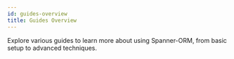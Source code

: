 ```yaml
---
id: guides-overview
title: Guides Overview
---
```


Explore various guides to learn more about using Spanner-ORM, from basic setup to advanced techniques.

